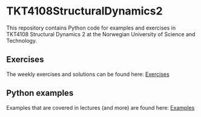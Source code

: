 # TKT4108StructuralDynamics2
This repository contains Python code for examples and exercises in TKT4108 Structural Dynamics 2 at the Norwegian University of Science and Technology.




## Exercises

The weekly exercises and solutions can be found here: [Exercises](https://github.com/oiseth/TKT4108StructuralDynamics2/tree/main/python/exercises)



## Python examples

Examples that are covered in lectures (and more) are found here: [Examples](https://github.com/oiseth/TKT4108StructuralDynamics2/tree/main/python/jupyterNotebooks)
